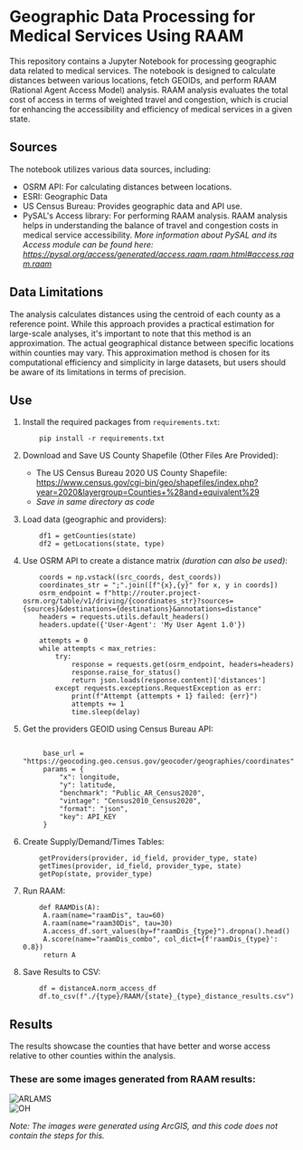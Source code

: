 # Geographic Data Processing for Medical Services Using RAAM

This repository contains a Jupyter Notebook for processing geographic data related to medical services. The notebook is designed to calculate distances between various locations, fetch GEOIDs, and perform RAAM (Rational Agent Access Model) analysis. RAAM analysis evaluates the total cost of access in terms of weighted travel and congestion, which is crucial for enhancing the accessibility and efficiency of medical services in a given state.

## Sources

The notebook utilizes various data sources, including:

- OSRM API: For calculating distances between locations.
- ESRI: Geographic Data
- US Census Bureau: Provides geographic data and API use.
- PySAL's Access library: For performing RAAM analysis. RAAM analysis helps in understanding the balance of travel and congestion costs in medical service accessibility. *More information about PySAL and its Access module can be found here: https://pysal.org/access/generated/access.raam.raam.html#access.raam.raam*


## Data Limitations

The analysis calculates distances using the centroid of each county as a reference point. While this approach provides a practical estimation for large-scale analyses, it's important to note that this method is an approximation. The actual geographical distance between specific locations within counties may vary. This approximation method is chosen for its computational efficiency and simplicity in large datasets, but users should be aware of its limitations in terms of precision.

## Use
1. Install the required packages from `requirements.txt`:
   
    ```
        pip install -r requirements.txt
    ```
2. Download and Save US County Shapefile (Other Files Are Provided):
   - The US Census Bureau 2020 US County Shapefile: https://www.census.gov/cgi-bin/geo/shapefiles/index.php?year=2020&layergroup=Counties+%28and+equivalent%29
   - *Save in same directory as code*
   
   
4. Load data (geographic and providers):
   
    ```
        df1 = getCounties(state)
        df2 = getLocations(state, type)
    ```

5. Use OSRM API to create a distance matrix *(duration can also be used)*:
   
    ```
        coords = np.vstack((src_coords, dest_coords))
        coordinates_str = ";".join([f"{x},{y}" for x, y in coords])
        osrm_endpoint = f"http://router.project-osrm.org/table/v1/driving/{coordinates_str}?sources={sources}&destinations={destinations}&annotations=distance"
        headers = requests.utils.default_headers()
        headers.update({'User-Agent': 'My User Agent 1.0'})
    
        attempts = 0
        while attempts < max_retries:
            try:
                response = requests.get(osrm_endpoint, headers=headers)
                response.raise_for_status()
                return json.loads(response.content)['distances']
            except requests.exceptions.RequestException as err:
                print(f"Attempt {attempts + 1} failed: {err}")
                attempts += 1
                time.sleep(delay)
   ```

6. Get the providers GEOID using Census Bureau API:
   
   ```
   
        base_url = "https://geocoding.geo.census.gov/geocoder/geographies/coordinates"
        params = {
            "x": longitude,
            "y": latitude,
            "benchmark": "Public_AR_Census2020",
            "vintage": "Census2010_Census2020",
            "format": "json",
            "key": API_KEY
        }
   
   ```
7. Create Supply/Demand/Times Tables:
   
    ```
        getProviders(provider, id_field, provider_type, state)
        getTimes(provider, id_field, provider_type, state)
        getPop(state, provider_type)
    ```
8. Run RAAM:
   ```
       def RAAMDis(A):
        A.raam(name="raamDis", tau=60)
        A.raam(name="raam30Dis", tau=30)
        A.access_df.sort_values(by=f"raamDis_{type}").dropna().head()
        A.score(name="raamDis_combo", col_dict={f'raamDis_{type}': 0.8})
        return A
   ```
9. Save Results to CSV:
   ``` 
       df = distanceA.norm_access_df
       df.to_csv(f"./{type}/RAAM/{state}_{type}_distance_results.csv") 
   ```
## Results
The results showcase the counties that have better and worse access relative to other counties within the analysis. 


### These are some images generated from RAAM results:

![ARLAMS](/ARLAMS.jpg)  
![OH](/OH.jpg)  


_Note: The images were generated using ArcGIS, and this code does not contain the steps for this._

